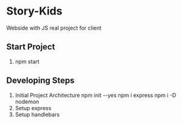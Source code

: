 # Story-Kids
Webside with JS real project for client
## Start Project
 1. npm start
## Developing Steps
 1. Initial Project Architecture
  npm init  --yes
  npm i express
  npm i -D nodemon
2. Setup express
3. Setup handlebars